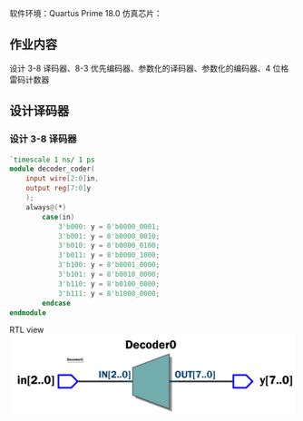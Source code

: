 软件环境：Quartus Prime 18.0
仿真芯片：
## 作业内容
设计 3-8 译码器、8-3 优先编码器、参数化的译码器、参数化的编码器、4 位格雷码计数器

## 设计译码器
### 设计 3-8 译码器
```verilog
`timescale 1 ns/ 1 ps
module decoder_coder(
	input wire[2:0]in,
	output reg[7:0]y
	);
	always@(*)
		case(in)
			3'b000: y = 8'b0000_0001;
			3'b001: y = 8'b0000_0010;
			3'b010: y = 8'b0000_0100;
			3'b011: y = 8'b0000_1000;
			3'b100: y = 8'b0001_0000;
			3'b101: y = 8'b0010_0000;
			3'b110: y = 8'b0100_0000;
			3'b111: y = 8'b1000_0000;
		endcase
endmodule 
```
RTL view
![400](https://raw.githubusercontent.com/acdefg/cdn/main/obsidian/20221104180601.png)
